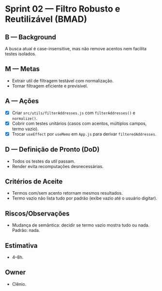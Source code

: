 # Sprint 02 — Filtro Robusto e Reutilizável (BMAD)

## B — Background
A busca atual é case-insensitive, mas não remove acentos nem facilita testes isolados.

## M — Metas
- Extrair util de filtragem testável com normalização.
- Tornar filtragem eficiente e previsível.

## A — Ações
- [x] Criar `src/utils/filterAddresses.js` com `filterAddresses()` e `normalize()`.
- [x] Cobrir com testes unitários (casos com acentos, múltiplos campos, termo vazio).
- [x] Trocar `useEffect` por `useMemo` em `App.js` para derivar `filteredAddresses`.

## D — Definição de Pronto (DoD)
- Todos os testes da util passam.
- Render evita recomputações desnecessárias.

## Critérios de Aceite
- Termos com/sem acento retornam mesmos resultados.
- Termo vazio não lista tudo por padrão (exibe vazio até o usuário digitar).

## Riscos/Observações
- Mudança de semântica: decidir se termo vazio mostra tudo ou nada. Padrão: nada.

## Estimativa
- 4–8h.

## Owner
- Clênio.

